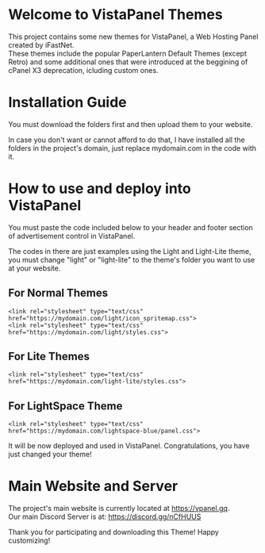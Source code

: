# Welcome to VistaPanel Themes
This project contains some new themes for VistaPanel, a Web Hosting Panel created by iFastNet.<br />
These themes include the popular PaperLantern Default Themes (except Retro) and some additional ones that were introduced at the beggining of cPanel X3 deprecation, icluding custom ones.

# Installation Guide
You must download the folders first and then upload them to your website. 

In case you don't want or cannot afford to do that, I have installed all the folders in the project's domain, just replace mydomain.com in the code with it.

# How to use and deploy into VistaPanel
You must paste the code included below to your header and footer section of advertisement control in VistaPanel.

The codes in there are just examples using the Light and Light-Lite theme, you must change "light" or "light-lite" to the theme's folder you want to use at your website.

## For Normal Themes
```
<link rel="stylesheet" type="text/css" href="https://mydomain.com/light/icon_spritemap.css">
<link rel="stylesheet" type="text/css" href="https://mydomain.com/light/styles.css">
```

## For Lite Themes
```
<link rel="stylesheet" type="text/css" href="https://mydomain.com/light-lite/styles.css">
```

## For LightSpace Theme
```
<link rel="stylesheet" type="text/css" href="https://mydomain.com/lightspace-blue/panel.css">
```


It will be now deployed and used in VistaPanel. Congratulations, you have just changed your theme!
# Main Website and Server
The project's main website is currently located at https://vpanel.gq. <br/>
Our main Discord Server is at:
https://discord.gg/nCfHUUS

Thank you for participating and downloading this Theme! Happy customizing!
